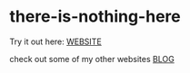 # there-is-nothing-here

Try it out here: [WEBSITE](https://ronald-luo.github.io/there-is-nothing-here)

check out some of my other websites [BLOG](https://www.ronald-luo.com/100-websites/)
